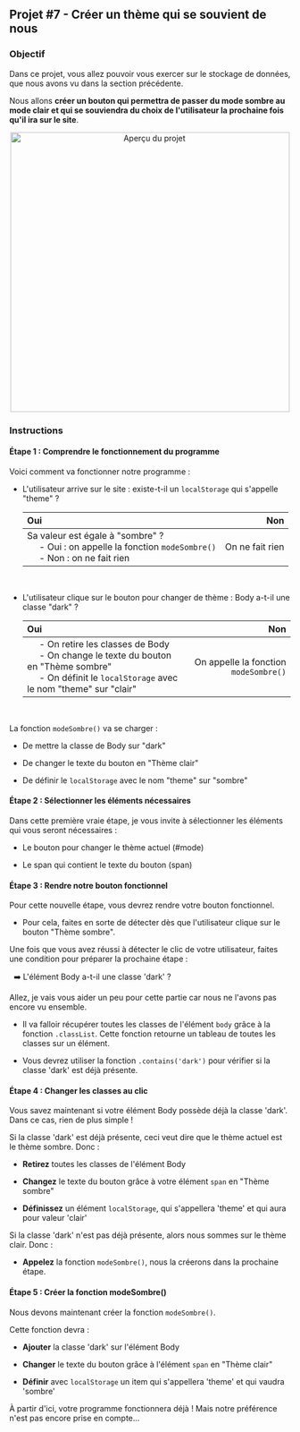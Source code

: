 ## Projet #7 - Créer un thème qui se souvient de nous

### Objectif

Dans ce projet, vous allez pouvoir vous exercer sur le stockage de données, que nous avons vu dans la section précédente.

Nous allons **créer un bouton qui permettra de passer du mode sombre au mode clair et qui se souviendra du choix de l'utilisateur la prochaine fois qu'il ira sur le site**.

<p align="center">
  <img width="500" src="https://img-c.udemycdn.com/redactor/raw/2019-12-10_16-03-38-05cce00c567c122c54cdcea42f9f8dec.gif" title="Aperçu du projet" name="Aperçu" >
</p>

### Instructions

#### Étape 1 : Comprendre le fonctionnement du programme

Voici comment va fonctionner notre programme :

- L'utilisateur arrive sur le site : existe-t-il un `localStorage` qui s'appelle "theme" ?

  | Oui | Non |
  :---- | ----:
  | Sa valeur est égale à "sombre" ? <br/> &nbsp;&nbsp;&nbsp;&nbsp;&nbsp;- Oui : on appelle la fonction `modeSombre()` <br />&nbsp;&nbsp;&nbsp;&nbsp;&nbsp;- Non : on ne fait rien | On ne fait rien |

<br/>

- L'utilisateur clique sur le bouton pour changer de thème : Body a-t-il une classe "dark" ?

  | Oui | Non |
  :---- | ----:
  | &nbsp;&nbsp;&nbsp;&nbsp;&nbsp;- On retire les classes de Body <br/> &nbsp;&nbsp;&nbsp;&nbsp;&nbsp;- On change le texte du bouton en "Thème sombre" <br />&nbsp;&nbsp;&nbsp;&nbsp;&nbsp;- On définit le `localStorage` avec le nom "theme" sur "clair" | On appelle la fonction `modeSombre()` |

<br/>

La fonction `modeSombre()` va se charger :

- De mettre la classe de Body sur "dark"

- De changer le texte du bouton en "Thème clair"

- De définir le `localStorage` avec le nom "theme" sur "sombre"

#### Étape 2 : Sélectionner les éléments nécessaires

Dans cette première vraie étape, je vous invite à sélectionner les éléments qui vous seront nécessaires :

- Le bouton pour changer le thème actuel (#mode)

- Le span qui contient le texte du bouton (span)

#### Étape 3 : Rendre notre bouton fonctionnel

Pour cette nouvelle étape, vous devrez rendre votre bouton fonctionnel.

- Pour cela, faites en sorte de détecter dès que l'utilisateur clique sur le bouton "Thème sombre".

Une fois que vous avez réussi à détecter le clic de votre utilisateur, faites une condition pour préparer la prochaine étape :

&nbsp;&nbsp;:arrow_right: L'élément Body a-t-il une classe 'dark' ?

Allez, je vais vous aider un peu pour cette partie car nous ne l'avons pas encore vu ensemble.
- Il va falloir récupérer toutes les classes de l'élément `body` grâce à la fonction `.classList`. Cette fonction retourne un tableau de toutes les classes sur un élément.

- Vous devrez utiliser la fonction `.contains('dark')` pour vérifier si la classe 'dark' est déjà présente.

#### Étape 4 : Changer les classes au clic

Vous savez maintenant si votre élément Body possède déjà la classe 'dark'. Dans ce cas, rien de plus simple !

Si la classe 'dark' est déjà présente, ceci veut dire que le thème actuel est le thème sombre. Donc :

- **Retirez** toutes les classes de l'élément Body

- **Changez** le texte du bouton grâce à votre élément `span` en "Thème sombre"

- **Définissez** un élément `localStorage`, qui s'appellera 'theme' et qui aura pour valeur 'clair'

Si la classe 'dark' n'est pas déjà présente, alors nous sommes sur le thème clair. Donc :

- **Appelez** la fonction `modeSombre()`, nous la créerons dans la prochaine étape.

#### Étape 5 : Créer la fonction modeSombre()

Nous devons maintenant créer la fonction `modeSombre()`.

Cette fonction devra :

- **Ajouter** la classe 'dark' sur l'élément Body

- **Changer** le texte du bouton grâce à l'élément `span` en "Thème clair"

- **Définir** avec `localStorage` un item qui s'appellera 'theme' et qui vaudra 'sombre'

À partir d'ici, votre programme fonctionnera déjà ! Mais notre préférence n'est pas encore prise en compte...